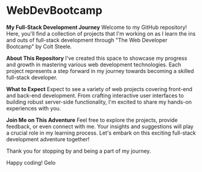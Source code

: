 # WebDevBootcamp

**My Full-Stack Development Journey**
Welcome to my GitHub repository! Here, you'll find a collection of projects that I'm working on as I learn the ins and outs of full-stack development through "The Web Developer Bootcamp" by Colt Steele.

**About This Repository**
I've created this space to showcase my progress and growth in mastering various web development technologies. Each project represents a step forward in my journey towards becoming a skilled full-stack developer.

**What to Expect**
Expect to see a variety of web projects covering front-end and back-end development. From crafting interactive user interfaces to building robust server-side functionality, I'm excited to share my hands-on experiences with you.

**Join Me on This Adventure**
Feel free to explore the projects, provide feedback, or even connect with me. Your insights and suggestions will play a crucial role in my learning process. Let's embark on this exciting full-stack development adventure together!

Thank you for stopping by and being a part of my journey.

Happy coding!
Gelo
